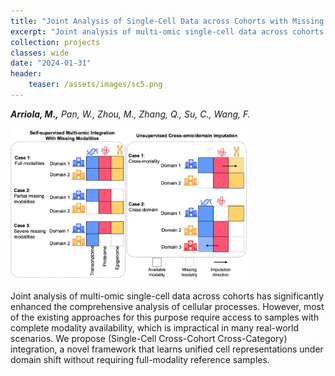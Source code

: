```yaml
---
title: "Joint Analysis of Single-Cell Data across Cohorts with Missing Modalities"
excerpt: "Joint analysis of multi-omic single-cell data across cohorts has significantly enhanced the comprehensive analysis of cellular processes. However, most of the existing approaches for this purpose require access to samples with complete modality availability, which is impractical in many real-world scenarios. We propose (Single-Cell Cross-Cohort Cross-Category) integration, a novel framework that learns unified cell representations under domain shift without requiring full-modality reference samples."
collection: projects
classes: wide
date: "2024-01-31"
header:
    teaser: /assets/images/sc5.png
---
```

***Arriola, M.,*** *Pan, W., Zhou, M., Zhang, Q., Su, C., Wang, F.*

<img src="/assets/images/sc5.png" style="width: 75%">


Joint analysis of multi-omic single-cell data across cohorts has significantly enhanced the comprehensive analysis of cellular processes. However, most of the existing approaches for this purpose require access to samples with complete modality availability, which is impractical in many real-world scenarios. We propose (Single-Cell Cross-Cohort Cross-Category) integration, a novel framework that learns unified cell representations under domain shift without requiring full-modality reference samples.

<a href="https://arxiv.org/abs/2405.11280" class="fas fa-file"></a>
<a href="https://github.com/anonsc5kdd/sc5" class="fa fa-github"></a>